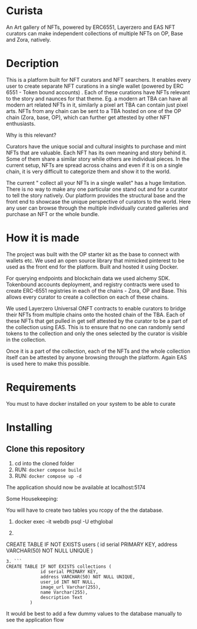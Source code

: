 # Curista
An Art gallery of NFTs, powered by ERC6551, Layerzero and EAS NFT curators can make independent collections of multiple NFTs on OP, Base and Zora, natively.

# Decription
This is a platform built for NFT curators and NFT searchers.
It enables every user to create separate NFT curations in a single wallet (powered by ERC 6551 - Token bound accounts) . Each of these curations have NFTs relevant to the story and naunces for that theme. Eg. a modern art TBA can have all modern art related NFTs in it, similarly a pixel art TBA can contain just pixel arts. NFTs from any chain can be sent to a TBA hosted on one of the OP chain (Zora, base, OP), which can further get attested by other NFT enthusiasts. 

Why is this relevant?

Curators have the unique social and cultural insights to purchase and mint NFTs that are valuable. Each NFT has its own meaning and story behind it. Some of them share a similar story while others are individual pieces. In the current setup, NFTs are spread across chains and even if it is on a single chain, it is very difficult to categorize them and show it to the world.

The current  " collect all your NFTs in a single wallet" has a huge limitation. There is no way to make any one particular one stand out and for a curator to tell the story natively. Our platform provides the structural base and the front end to showcase the unique perspective of curators to the world. Here any user can browse through the multiple individually curated galleries and purchase an NFT or the whole bundle.

# How it is made

The project was built with the OP starter kit as the base to connect with wallets etc. We used an open source library that mimicked pinterest to be used as the front end for the platform. Built and hosted it using Docker.

For querying endpoints and blockchain data we used alchemy SDK.
Tokenbound accounts deployment, and registry contracts were used to create ERC-6551 registries in each of the chains - Zora, OP and Base. This allows every curator to create a collection on each of these chains. 

We used Layerzero Universal ONFT contracts to enable curators to bridge their NFTs from multiple chains onto the hosted chain of the TBA.
Each of these NFTs that get pulled in get self attested by the curator to be a part of the collection using EAS. This is to ensure that no one can randomly send tokens to the collection and only the ones selected by the curator is visible in the collection.

Once it is a part of the collection, each of the NFTs and the whole collection itself can be attested by anyone browsing through the platform. Again EAS is used here to make this possible. 
 


# Requirements
You must to have docker installed on your system to be able to curate

# Installing

## Clone this repository

1. cd into the cloned folder 
2. RUN: `docker compose build`
3. RUN: `docker compose up -d`

The application should now be available at localhost:5174

Some Housekeeping:

You will have to create two tables you rcopy of the the database.

1. docker exec -it webdb psql -U ethglobal
2. ```
CREATE TABLE IF NOT EXISTS users (
             id serial PRIMARY KEY,
             address VARCHAR(50) NOT NULL UNIQUE
         )

```
3. ```
CREATE TABLE IF NOT EXISTS collections (
             id serial PRIMARY KEY,
             address VARCHAR(50) NOT NULL UNIQUE,
             user_id INT NOT NULL,
             image_url Varchar(255),
             name Varchar(255),
             description Text
         )
```

It would be best to add a few dummy values to the database manually to see the application flow
